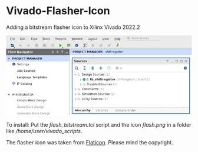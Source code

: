# Vivado-Flasher-Icon
Adding a bitstream flasher icon to Xilinx Vivado 2022.2

![Vivado with flasher icon](vivado_flasher.png)



To install:
Put the *flash_bitstream.tcl* script and the icon *flash.png* in a folder like */home/user/vivado_scripts*.

The flasher icon was taken from [Flaticon](https://www.flaticon.com/free-icon/flash_252590).
Please mind the copyright.
